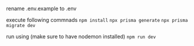 rename .env.example to .env

execute following commnads
`npm install`
`npx prisma generate`
`npx prisma migrate dev`

run using (make sure to have nodemon installed)
`npm run dev`

